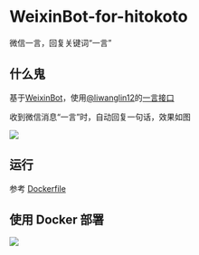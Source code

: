 # WeixinBot-for-hitokoto

微信一言，回复关键词“一言”

## 什么鬼

基于[WeixinBot](https://github.com/Urinx/WeixinBot)，使用[@liwanglin12](https://github.com/liwanglin12)的[一言接口](https://blog.lwl12.com/read/hitokoto-api.html)

收到微信消息“一言”时，自动回复一句话，效果如图

![](http://ww3.sinaimg.cn/large/006y8lVagw1f7pkrtzbp5j30u01hcgt3.jpg)

## 运行

参考 [Dockerfile](https://github.com/DIYgod/WeixinBot-for-hitokoto/blob/master/Dockerfile)

## 使用 Docker 部署

[![](http://dockeri.co/image/diygod/weixinbot-for-hitokoto)](https://hub.docker.com/r/diygod/weixinbot-for-hitokoto/)